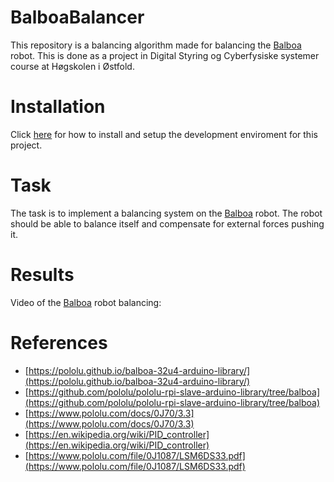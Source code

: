 # BalboaBalancer

This repository is a balancing algorithm made for balancing the [Balboa](https://www.pololu.com/product/3575) robot. This is done as a project in Digital Styring og Cyberfysiske systemer course at Høgskolen i Østfold.

# Installation
Click [here](installation.md) for how to install and setup the development enviroment for this project.  

# Task

The task is to implement a balancing system on the [Balboa](https://www.pololu.com/product/3575) robot. The robot should be able to balance itself and compensate for external forces pushing it. 

# Results

Video of the [Balboa](https://www.pololu.com/product/3575) robot balancing: 


# References
- [https://pololu.github.io/balboa-32u4-arduino-library/](https://pololu.github.io/balboa-32u4-arduino-library/)
- [https://github.com/pololu/pololu-rpi-slave-arduino-library/tree/balboa](https://github.com/pololu/pololu-rpi-slave-arduino-library/tree/balboa)
- [https://www.pololu.com/docs/0J70/3.3](https://www.pololu.com/docs/0J70/3.3)
- [https://en.wikipedia.org/wiki/PID_controller](https://en.wikipedia.org/wiki/PID_controller)
- [https://www.pololu.com/file/0J1087/LSM6DS33.pdf](https://www.pololu.com/file/0J1087/LSM6DS33.pdf)